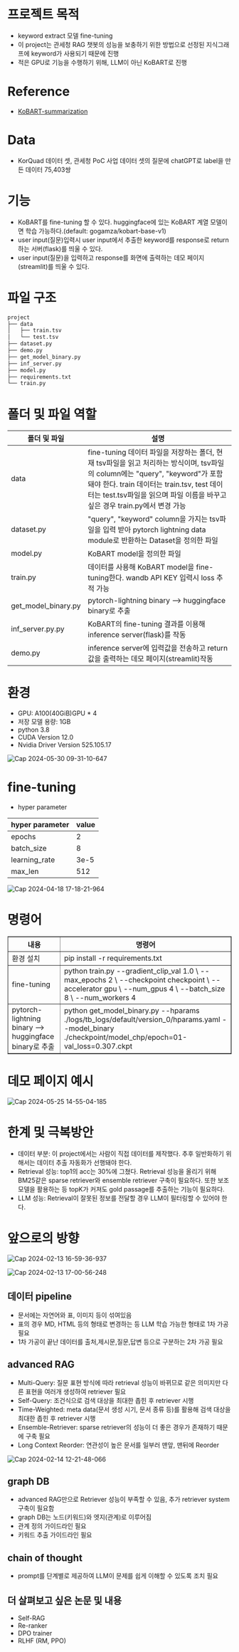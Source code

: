 # 프로젝트 목적

- keyword extract 모델 fine-tuning
- 이 project는 관세청 RAG 챗봇의 성능을 보충하기 위한 방법으로 선정된 지식그래프에 keyword가 사용되기 때문에 진행
- 적은 GPU로 기능을 수행하기 위해, LLM이 아닌 KoBART로 진행

# Reference

- [KoBART-summarization](https://github.com/seujung/KoBART-summarization)

# Data

- KorQuad 데이터 셋, 관세청 PoC 사업 데이터 셋의 질문에 chatGPT로 label을 만든 데이터 75,403쌍

# 기능

- KoBART를 fine-tuning 할 수 있다. huggingface에 있는 KoBART 계열 모델이면 학습 가능하다.(default: gogamza/kobart-base-v1)
- user input(질문)입력시 user input에서 추출한 keyword를 response로 return하는 서버(flask)를 띄울 수 있다.
- user input(질문)을 입력하고 response를 화면에 출력하는 데모 페이지(streamlit)를 띄울 수 있다.

# 파일 구조
```sh
project
├── data
│   ├── train.tsv
│   └── test.tsv
├── dataset.py
├── demo.py
├── get_model_binary.py
├── inf_server.py
├── model.py
├── requirements.txt
└── train.py
```

# 폴더 및 파일 역할
| 폴더 및 파일 | 설명 |
|------|--------|
|data|fine-tuning 데이터 파일을 저장하는 폴더, 현재 tsv파일을 읽고 처리하는 방식이며, tsv파일의 column에는 "query", "keyword"가 포함돼야 한다. train 데이터는 train.tsv, test 데이터는 test.tsv파일을 읽으며 파일 이름을 바꾸고 싶은 경우 train.py에서 변경 가능|
|dataset.py|"query", "keyword" column을 가지는 tsv파일을 입력 받아 pytorch lightning data module로 반환하는 Dataset을 정의한 파일|
|model.py|KoBART model을 정의한 파일|
|train.py|데이터를 사용해 KoBART model을 fine-tuning한다. wandb API KEY 입력시 loss 추적 가능|
|get_model_binary.py|pytorch-lightning binary --> huggingface binary로 추출|
|inf_server.py.py|KoBART의 fine-tuning 결과를 이용해 inference server(flask)를 작동|
|demo.py|inference server에 입력값을 전송하고 return값을 출력하는 데모 페이지(streamlit)작동|


# 환경
- GPU: A100(40GiB)GPU * 4
- 저장 모델 용량: 1GB
- python 3.8
- CUDA Version 12.0
- Nvidia Driver Version 525.105.17
  
![Cap 2024-05-30 09-31-10-647](https://github.com/privateInt/RAG-chatbot/assets/95892797/72d2fe19-8af6-4dc0-993e-9b6c958173d7)

# fine-tuning
- hyper parameter
  
| hyper parameter | value |
|------|--------|
|epochs|2|
|batch_size|8|
|learning_rate|3e-5|
|max_len|512|

![Cap 2024-04-18 17-18-21-964](https://github.com/user-attachments/assets/71532de2-30ba-4357-b75a-783d7b59c795)


# 명령어

<table border="1">
  <tr>
    <th>내용</th>
    <th>명령어</th>
  </tr>
  <tr>
    <td>환경 설치</td>
    <td>pip install -r requirements.txt</td>
  </tr>
  <tr>
    <td>fine-tuning</td>
    <td>python train.py --gradient_clip_val 1.0 \
                --max_epochs 2 \
                --checkpoint checkpoint \
                --accelerator gpu \
                --num_gpus 4 \
                --batch_size 8 \
                --num_workers 4</td>
  </tr>
  <tr>
    <td>pytorch-lightning binary --> huggingface binary로 추출</td>
    <td>python get_model_binary.py --hparams ./logs/tb_logs/default/version_0/hparams.yaml --model_binary ./checkpoint/model_chp/epoch=01-val_loss=0.307.ckpt</td>
  </tr>
  
</table>

# 데모 페이지 예시

![Cap 2024-05-25 14-55-04-185](https://github.com/privateInt/RAG-chatbot/assets/95892797/1357398d-5ac2-4492-8f51-adad63d75b20)


# 한계 및 극복방안

- 데이터 부분: 이 project에서는 사람이 직접 데이터를 제작했다. 추후 일반화하기 위해서는 데이터 추출 자동화가 선행돼야 한다.
- Retrieval 성능: top1의 acc는 30%에 그쳤다. Retrieval 성능을 올리기 위해 BM25같은 sparse retriever와 ensemble retriever 구축이 필요하다. 또한 보조 모델을 활용하는 등 topK가 커져도 gold passage를 추출하는 기능이 필요하다.
- LLM 성능: Retrieval이 잘못된 정보를 전달할 경우 LLM이 필터링할 수 있어야 한다.

# 앞으로의 방향

![Cap 2024-02-13 16-59-36-937](https://github.com/privateInt/RAG-chatbot/assets/95892797/d6161384-2ccf-4b8b-b644-cf5fe1da77de)

![Cap 2024-02-13 17-00-56-248](https://github.com/privateInt/RAG-chatbot/assets/95892797/1778fc2f-26f0-42b1-a878-fb4e0a2a5fe9)

## 데이터 pipeline
- 문서에는 자연어와 표, 이미지 등이 섞여있음
- 표의 경우 MD, HTML 등의 형태로 변경하는 등 LLM 학습 가능한 형태로 1차 가공 필요
- 1차 가공이 끝난 데이터를 출처,제시문,질문,답변 등으로 구분하는 2차 가공 필요

## advanced RAG
- Multi-Query: 질문 표현 방식에 따라 retrieval 성능이 바뀌므로 같은 의미지만 다른 표현을 여러개 생성하여 retriever 필요
- Self-Query: 조건식으로 검색 대상을 최대한 좁힌 후 retriever 시행
- Time-Weighted: meta data(문서 생성 시기, 문서 종류 등)를 활용해 검색 대상을 최대한 좁힌 후 retriever 시행
- Ensemble-Retriever: sparse retriever의 성능이 더 좋은 경우가 존재하기 때문에 구축 필요
- Long Context Reorder: 연관성이 높은 문서를 일부러 맨앞, 맨뒤에 Reorder

![Cap 2024-02-14 12-21-48-066](https://github.com/privateInt/RAG-chatbot/assets/95892797/3214e493-fb28-4af1-a190-8f7e9dac049d)

## graph DB
- advanced RAG만으로 Retriever 성능이 부족할 수 있음, 추가 retriever system 구축이 필요함
- graph DB는 노드(키워드)와 엣지(관계)로 이루어짐
- 관계 정의 가이드라인 필요
- 키워드 추출 가이드라인 필요

## chain of thought
- prompt를 단계별로 제공하여 LLM이 문제를 쉽게 이해할 수 있도록 조치 필요

## 더 살펴보고 싶은 논문 및 내용
- Self-RAG
- Re-ranker
- DPO trainer
- RLHF (RM, PPO)
